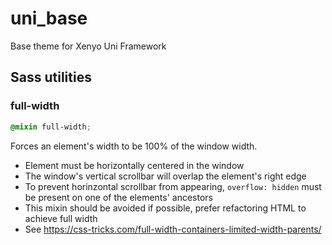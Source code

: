 # uni_base

Base theme for Xenyo Uni Framework

## Sass utilities

### full-width

```css
@mixin full-width;
```

Forces an element's width to be 100% of the window width.

- Element must be horizontally centered in the window
- The window's vertical scrollbar will overlap the element's right edge
- To prevent horinzontal scrollbar from appearing, `overflow: hidden` must be present on one of the elements' ancestors
- This mixin should be avoided if possible, prefer refactoring HTML to achieve full width
- See https://css-tricks.com/full-width-containers-limited-width-parents/

